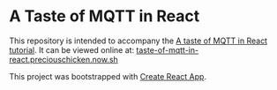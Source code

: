 # A Taste of MQTT in React

This repository is intended to accompany the [A taste of MQTT in React tutorial](https://preciouschicken.com/blog/posts/a-taste-of-mqtt-in-react/).  It can be viewed online at: [taste-of-mqtt-in-react.preciouschicken.now.sh](https://taste-of-mqtt-in-react.preciouschicken.now.sh)

This project was bootstrapped with [Create React App](https://github.com/facebook/create-react-app).  
